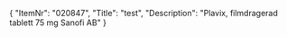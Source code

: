 {
  "ItemNr": "020847",
  "Title": "test",
  "Description": "Plavix, filmdragerad tablett 75 mg Sanofi AB"
}